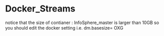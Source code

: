 # Docker_Streams

notice that the size of contianer : InfoSphere_master is larger than 10GB
so you should edit the docker setting i.e. dm.basesize= OXG
